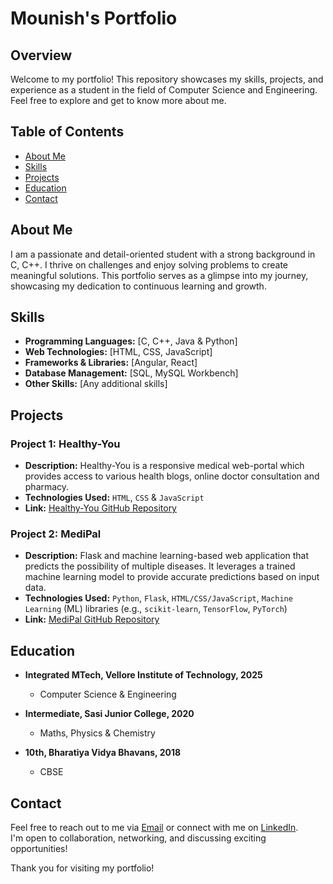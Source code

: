 # Mounish's Portfolio

## Overview

Welcome to my portfolio! This repository showcases my skills, projects, and experience as a student in the field of Computer Science and Engineering. Feel free to explore and get to know more about me.

## Table of Contents

- [About Me](#about-me)
- [Skills](#skills)
- [Projects](#projects)
- [Education](#education)
- [Contact](#contact)

## About Me

I am a passionate and detail-oriented student with a strong background in C, C++. I thrive on challenges and enjoy solving problems to create meaningful solutions. This portfolio serves as a glimpse into my journey, showcasing my dedication to continuous learning and growth.

## Skills

- **Programming Languages:** [C, C++, Java & Python]
- **Web Technologies:** [HTML, CSS, JavaScript]
- **Frameworks & Libraries:** [Angular, React]
- **Database Management:** [SQL, MySQL Workbench]
- **Other Skills:** [Any additional skills]

## Projects

### Project 1: Healthy-You

- **Description:** Healthy-You is a responsive medical web-portal which provides access to various health blogs, online doctor consultation and pharmacy.
- **Technologies Used:** `HTML`, `CSS` & `JavaScript`
- **Link:** [Healthy-You GitHub Repository](https://github.com/mounishvatti/healthy-you)

### Project 2: MediPal

- **Description:** Flask and machine learning-based web application that predicts the possibility of multiple diseases. It leverages a trained machine learning model to provide accurate predictions based on input data.
- **Technologies Used:** `Python`, `Flask`, `HTML/CSS/JavaScript`, `Machine Learning` (ML) libraries (e.g., `scikit-learn`, `TensorFlow`, `PyTorch`)
- **Link:** [MediPal GitHub Repository](https://github.com/mounishvatti/Medipal)


## Education

- **Integrated MTech, Vellore Institute of Technology, 2025**
  - Computer Science & Engineering 

- **Intermediate, Sasi Junior College, 2020**
  - Maths, Physics & Chemistry

- **10th, Bharatiya Vidya Bhavans, 2018**
  - CBSE
    
## Contact

Feel free to reach out to me via [Email](mailto:mounishvatti2002@gmail.com) or connect with me on [LinkedIn](https://www.linkedin.com/in/mounish-vatti-47b5961bb/).
<br>
I'm open to collaboration, networking, and discussing exciting opportunities!

Thank you for visiting my portfolio!

